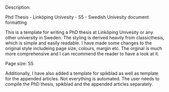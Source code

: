 Description:

Phd Thesis - Linköping Univesity - S5 - Swedish Univesity document formatting

This is a template for writing a PhD thesis at Linköping Univesity or any other university in Sweden. The styling is derived heavily from classicthesis, which is simple and easily readable. I have made some changes to the original style includeing page size, colours, margin etc. The orginal is much more comprehensive and I can recommend the reader to have a look at it.

Page size: S5

Additionally, I have also added a template for spikblad as well as template for the appended articles. Not everything is automated. The user needs to compile the PhD thesis, spikblad and the appended articles separately.
